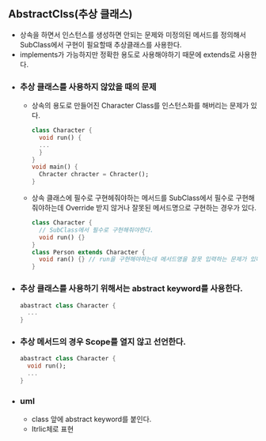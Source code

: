 ## AbstractClss(추상 클래스)
  - 상속을 하면서 인스턴스를 생성하면 안되는 문제와 미정의된 메서드를 정의해서 SubClass에서 구현이 필요할때 추상클래스를 사용한다.
  - implements가 가능하지만 정확한 용도로 사용해야하기 때문에 extends로 사용한다.
  - ### 추상 클래스를 사용하지 않았을 때의 문제
    - 상속의 용도로 만들어진 Character Class를 인스턴스화를 해버리는 문제가 있다.
      ```dart
      class Character {
        void run() {
        ...
        }
      }
      void main() {
        Chracter chracter = Chracter();
      }
      ```
    - 상속 클래스에 필수로 구현헤줘야하는 메서드를 SubClass에서 필수로 구현해줘야하는데 Override 받지 않거나 잘못된 메서드명으로 구현하는 경우가 있다.
      ```dart
      class Character {
        // SubClass에서 필수로 구현해줘야한다.
        void run() {}
      }
      class Person extends Character {
        void ran() {} // run을 구현해야하는데 메서드명을 잘못 입력하는 문제가 있다.
      }
      ```
  - ### 추상 클래스를 사용하기 위해서는 abstract keyword를 사용한다.
    ```dart
    abastract class Character {
      ...
    }
    ```
  - ### 추상 메서드의 경우 Scope를 열지 않고 선언한다.
    ```dart
    abastract class Character {
      void run();
      ...
    }
    ```
  - ### uml
    - class 앞에 abstract keyword를 붙인다.
    - Itrlic체로 표현

